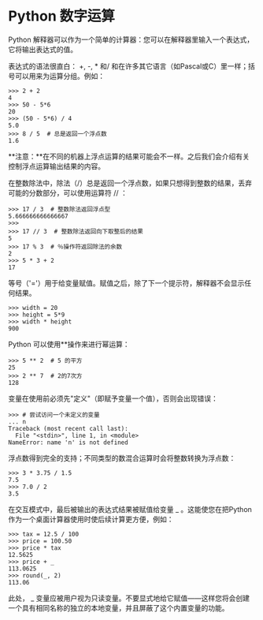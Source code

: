 
# Python 数字运算

Python 解释器可以作为一个简单的计算器：您可以在解释器里输入一个表达式，它将输出表达式的值。

表达式的语法很直白： +, -, * 和/ 和在许多其它语言（如Pascal或C）里一样；括号可以用来为运算分组。例如：

```
>>> 2 + 2
4
>>> 50 - 5*6
20
>>> (50 - 5*6) / 4
5.0
>>> 8 / 5  # 总是返回一个浮点数
1.6

```

**注意：**在不同的机器上浮点运算的结果可能会不一样。之后我们会介绍有关控制浮点运算输出结果的内容。

在整数除法中，除法（/）总是返回一个浮点数，如果只想得到整数的结果，丢弃可能的分数部分，可以使用运算符 // ：

```
>>> 17 / 3  # 整数除法返回浮点型
5.666666666666667
>>>
>>> 17 // 3  # 整数除法返回向下取整后的结果
5
>>> 17 % 3  # ％操作符返回除法的余数
2
>>> 5 * 3 + 2 
17

```

等号（'='）用于给变量赋值。赋值之后，除了下一个提示符，解释器不会显示任何结果。

```
>>> width = 20
>>> height = 5*9
>>> width * height
900

```

Python 可以使用**操作来进行幂运算：

```
>>> 5 ** 2  # 5 的平方
25
>>> 2 ** 7  # 2的7次方
128

```

变量在使用前必须先"定义"（即赋予变量一个值），否则会出现错误：

```
>>> # 尝试访问一个未定义的变量
... n
Traceback (most recent call last):
  File "<stdin>", line 1, in <module>
NameError: name 'n' is not defined

```

浮点数得到完全的支持；不同类型的数混合运算时会将整数转换为浮点数：

```
>>> 3 * 3.75 / 1.5
7.5
>>> 7.0 / 2
3.5

```

在交互模式中，最后被输出的表达式结果被赋值给变量 _ 。这能使您在把Python作为一个桌面计算器使用时使后续计算更方便，例如：

```
>>> tax = 12.5 / 100
>>> price = 100.50
>>> price * tax
12.5625
>>> price + _
113.0625
>>> round(_, 2)
113.06

```

此处， _ 变量应被用户视为只读变量。不要显式地给它赋值——这样您将会创建一个具有相同名称的独立的本地变量，并且屏蔽了这个内置变量的功能。

